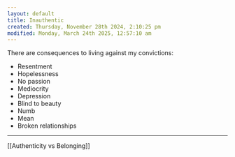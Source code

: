 ```yaml
---
layout: default
title: Inauthentic
created: Thursday, November 28th 2024, 2:10:25 pm
modified: Monday, March 24th 2025, 12:57:10 am
---
```


There are consequences to living against my convictions:

- Resentment
- Hopelessness
- No passion
- Mediocrity
- Depression
- Blind to beauty
- Numb
- Mean
- Broken relationships

---

[[Authenticity vs Belonging]]